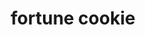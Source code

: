 ---
layout: smileys&emotion
title: fortune cookie
emoji: fortune_cookie
permalink: 🥠.html
image: assets/img/3moji/fortune_cookie.png
---